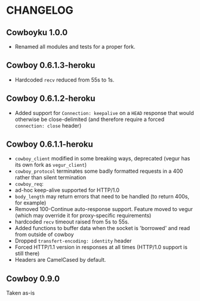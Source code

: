 CHANGELOG
=========

## Cowboyku 1.0.0

- Renamed all modules and tests for a proper fork.

## Cowboy 0.6.1.3-heroku

- Hardcoded `recv` reduced from 55s to 1s.

## Cowboy 0.6.1.2-heroku

- Added support for `Connection: keepalive` on a `HEAD` response that would otherwise be close-delimited (and therefore require a forced `connection: close` header)

## Cowboy 0.6.1.1-heroku

- `cowboy_client` modified in some breaking ways, deprecated (vegur has its own fork as `vegur_client`)
- `cowboy_protocol` terminates some badly formatted requests in a 400 rather than silent termination
- `cowboy_req`:
 - ad-hoc keep-alive supported for HTTP/1.0
 - `body_length` may return errors that need to be handled (to return 400s, for example)
 - Removed 100-Continue auto-response support. Feature moved to vegur (which may override it for proxy-specific requirements)
 - hardcoded `recv` timeout raised from 5s to 55s.
 - Added functions to buffer data when the socket is 'borrowed' and read from outside of cowboy
 - Dropped `transfert-encoding: identity` header
 - Forced HTTP/1.1 version in responses at all times (HTTP/1.0 support is still there)
 - Headers are CamelCased by default.

## Cowboy 0.9.0

Taken as-is
